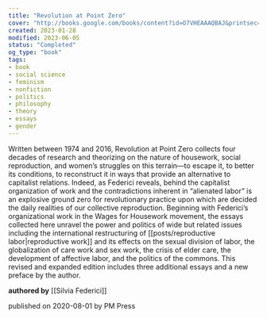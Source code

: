 ```yaml
---
title: "Revolution at Point Zero"
cover: "http://books.google.com/books/content?id=O7VHEAAAQBAJ&printsec=frontcover&img=1&zoom=1&edge=curl&source=gbs_api"
created: 2023-01-28
modified: 2023-06-05
status: "Completed"
og_type: "book"
tags:
- book
- social science
- feminism
- nonfiction
- politics
- philosophy
- theory
- essays
- gender
---
```


Written between 1974 and 2016, Revolution at Point Zero collects four decades of research and theorizing on the nature of housework, social reproduction, and women’s struggles on this terrain—to escape it, to better its conditions, to reconstruct it in ways that provide an alternative to capitalist relations. Indeed, as Federici reveals, behind the capitalist organization of work and the contradictions inherent in “alienated labor” is an explosive ground zero for revolutionary practice upon which are decided the daily realities of our collective reproduction. Beginning with Federici’s organizational work in the Wages for Housework movement, the essays collected here unravel the power and politics of wide but related issues including the international restructuring of [[posts/reproductive labor|reproductive work]] and its effects on the sexual division of labor, the globalization of care work and sex work, the crisis of elder care, the development of affective labor, and the politics of the commons. This revised and expanded edition includes three additional essays and a new preface by the author.

**authored by** [[Silvia Federici]]

published on 2020-08-01 by PM Press